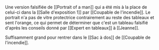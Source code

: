 Une version falsifiée de [[Portrait of a man]] qui a été mis à la place de celui-ci dans la [[Salle d'exposition 1]] par [[Coupable de l'incendie]].
Le portrait n'a pas de vitre protectrice contrairement au reste des tableaux et sent l'orange, ce qui permet de déterminer que c'est un tableau falsifié d'après les conseils donné par [[Expert en tableaux]] à [[Jeanne]].

Suffisamment grand pour rentrer dans le [[Sac à dos]] de [[Coupable de l'incendie]].